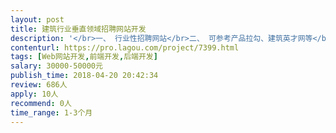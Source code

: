 ```yaml
---                
layout: post       
title: 建筑行业垂直领域招聘网站开发           
description: '</br>一、 行业性招聘网站</br>二、 可参考产品拉勾、建筑英才网等</br>三、 人员要求</br>1. web前后端基本开发素质；</br>2. 有招聘类、社区类网站开发经验优先</br>'     
contenturl: https://pro.lagou.com/project/7399.html      
tags: [Web网站开发,前端开发,后端开发]            
salary: 30000-50000元          
publish_time: 2018-04-20 20:42:34         
review: 686人                   
apply: 10人                   
recommend: 0人                   
time_range: 1-3个月              
---                 
```

